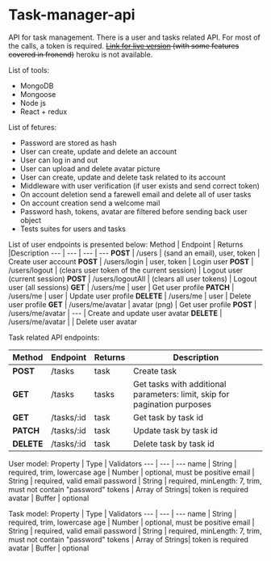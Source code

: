 # Task-manager-api
API for task management. There is a user and tasks related API. For most of the calls, a token is required. ~~[Link for live version](https://nowc-task-manager.herokuapp.com/) (with some features covered in fronend)~~ heroku is not available.

List of tools:
* MongoDB
* Mongoose
* Node js
* React + redux

List of fetures:
* Password are stored as hash
* User can create, update and delete an account
* User can log in and out
* User can upload and delete avatar picture
* User can create, update and delete task related to its account
* Middleware with user verification (if user exists and send correct token)
* On account deletion send a farewell email and delete all of user tasks
* On account creation send a welcome mail
* Password hash, tokens, avatar are filtered before sending back user object
* Tests suites for users and tasks 

List of user endpoints is presented below:
Method | Endpoint | Returns |Description
--- | --- | --- | ---
**POST** | /users | (sand an email), user, token | Create user account
**POST** | /users/login | user, token | Login user
**POST** | /users/logout | (clears user token of the current session) | Logout user (current session)
**POST** | /users/logoutAll | (clears all user tokens) | Logout user (all sessions)
**GET** | /users/me | user | Get user profile
**PATCH** | /users/me | user | Update user profile
**DELETE** | /users/me | user | Delete user profile
**GET** | /users/me/avatar | avatar (png) | Get user profile
**POST** | /users/me/avatar | --- | Create and update user avatar
**DELETE** | /users/me/avatar |  | Delete user avatar

Task related API endpoints:

Method | Endpoint | Returns |Description
--- | --- | --- | ---
**POST** | /tasks | task | Create task
**GET** | /tasks | tasks | Get tasks with additional parameters: limit, skip for pagination purposes
**GET** | /tasks/:id | task | Get task by task id
**PATCH** | /tasks/:id | task | Update task by task id
**DELETE** | /tasks/:id | task | Delete task by task id

User model:
Property | Type | Validators
--- | --- | ---
name | String | required, trim, lowercase
age | Number | optional, must be positive
email | String | required, valid email
password | String | required, minLength: 7, trim, must not contain "password"
tokens | Array of Strings| token is required
avatar | Buffer | optional

Task model:
Property | Type | Validators
--- | --- | ---
name | String | required, trim, lowercase
age | Number | optional, must be positive
email | String | required, valid email
password | String | required, minLength: 7, trim, must not contain "password"
tokens | Array of Strings| token is required
avatar | Buffer | optional
